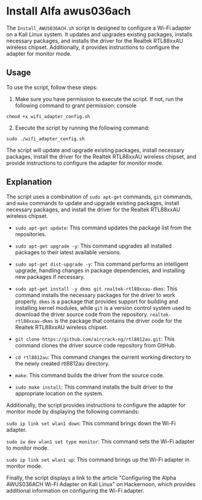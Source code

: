 # Install Alfa awus036ach

The `Install_AWUS036ACH.sh` script is designed to configure a Wi-Fi adapter on a Kali Linux system. It updates and upgrades existing packages, installs necessary packages, and installs the driver for the Realtek RTL88xxAU wireless chipset. Additionally, it provides instructions to configure the adapter for monitor mode.

## Usage
To use the script, follow these steps:

1. Make sure you have permission to execute the script. If not, run the following command to grant permission:
console

```console
chmod +x wifi_adapter_config.sh
```

2. Execute the script by running the following command:

```console
sudo ./wifi_adapter_config.sh
```

The script will update and upgrade existing packages, install necessary packages, install the driver for the Realtek RTL88xxAU wireless chipset, and provide instructions to configure the adapter for monitor mode.

## Explanation
The script uses a combination of `sudo apt-get` commands, `git` commands, and `make` commands to update and upgrade existing packages, install necessary packages, and install the driver for the Realtek RTL88xxAU wireless chipset.

* `sudo apt-get update`: This command updates the package list from the repositories.

* `sudo apt-get upgrade -y`: This command upgrades all installed packages to their latest available versions.

* `sudo apt-get dist-upgrade -y`: This command performs an intelligent upgrade, handling changes in package dependencies, and installing new packages if necessary.

* `sudo apt-get install -y dkms git realtek-rtl88xxau-dkms`: This command installs the necessary packages for the driver to work properly. `dkms` is a package that provides support for building and installing kernel modules, while `git` is a version control system used to download the driver source code from the repository. `realtek-rtl88xxau-dkms` is the package that contains the driver code for the Realtek RTL88xxAU wireless chipset.

* `git clone https://github.com/aircrack-ng/rtl8812au.git`: This command clones the driver source code repository from GitHub.

* `cd rtl8812au`: This command changes the current working directory to the newly created rtl8812au directory.

* `make`: This command builds the driver from the source code.

* `sudo make install`: This command installs the built driver to the appropriate location on the system.

Additionally, the script provides instructions to configure the adapter for monitor mode by displaying the following commands:

`sudo ip link set wlan1 down`: This command brings down the Wi-Fi adapter.

`sudo iw dev wlan1 set type monitor`: This command sets the Wi-Fi adapter to monitor mode.

`sudo ip link set wlan1 up`: This command brings up the Wi-Fi adapter in monitor mode.

Finally, the script displays a link to the article "Configuring the Alpha AWUS036ACH Wi-Fi Adapter on Kali Linux" on Hackernoon, which provides additional information on configuring the Wi-Fi adapter.
